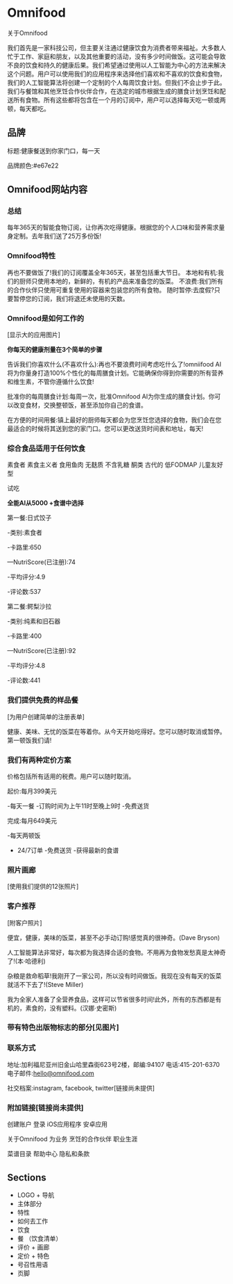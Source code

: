 # Omnifood



关于Omnifood



我们首先是一家科技公司，但主要关注通过健康饮食为消费者带来福祉。大多数人忙于工作、家庭和朋友，以及其他重要的活动，没有多少时间做饭。这可能会导致不良的饮食和持久的健康后果。我们希望通过使用以人工智能为中心的方法来解决这个问题。用户可以使用我们的应用程序来选择他们喜欢和不喜欢的饮食和食物，我们的人工智能算法将创建一个定制的个人每周饮食计划。但我们不会止步于此。我们与餐馆和其他烹饪合作伙伴合作，在选定的城市根据生成的膳食计划烹饪和配送所有食物。所有这些都将包含在一个月的订阅中，用户可以选择每天吃一顿或两顿，每天都吃。



## 品牌

标题:健康餐送到你家门口，每一天

品牌颜色:#e67e22


## Omnifood网站内容

### 总结

每年365天的智能食物订阅，让你再次吃得健康。根据您的个人口味和营养需求量身定制。去年我们送了25万多份饭!


### Omnifood特性

再也不要做饭了!我们的订阅覆盖全年365天，甚至包括重大节日。
本地和有机:我们的厨师只使用本地的，新鲜的，有机的产品来准备您的饭菜。
不浪费:我们所有的合作伙伴只使用可重复使用的容器来包装您的所有食物。
随时暂停:去度假?只要暂停您的订阅，我们将退还未使用的天数。


### Omnifood是如何工作的

[显示大的应用图片]

**你每天的健康剂量在3个简单的步骤**

告诉我们你喜欢什么(不喜欢什么):再也不要浪费时间考虑吃什么了!omniifood AI将为你量身打造100%个性化的每周膳食计划。它能确保你得到你需要的所有营养和维生素，不管你遵循什么饮食!

批准你的每周膳食计划:每周一次，批准Omnifood AI为你生成的膳食计划。你可以改变食材，交换整顿饭，甚至添加你自己的食谱。

在方便的时间用餐:镇上最好的厨师每天都会为您烹饪您选择的食物，我们会在您最适合的时候将其送到您的家门口。您可以更改送货时间表和地址，每天!


### 综合食品适用于任何饮食

素食者
素食主义者
食用鱼肉
无麸质
不含乳糖
酮类
古代的
低FODMAP
儿童友好型



试吃



**全能AI从5000 +食谱中选择**



第一餐:日式饺子



-类别:素食者

-卡路里:650

—NutriScore(已注册):74

-平均评分:4.9

-评论数:537



第二餐:鳄梨沙拉



-类别:纯素和旧石器

-卡路里:400

—NutriScore(已注册):92

-平均评分:4.8

-评论数:441



### 我们提供免费的样品餐

[为用户创建简单的注册表单]

健康、美味、无忧的饭菜在等着你。从今天开始吃得好。您可以随时取消或暂停。第一顿饭我们请!



### 我们有两种定价方案

价格包括所有适用的税费。用户可以随时取消。

起价:每月399美元

-每天一餐
-订购时间为上午11时至晚上9时
-免费送货

完成:每月649美元

-每天两顿饭
- 24/7订单
-免费送货
-获得最新的食谱


### 照片画廊

[使用我们提供的12张照片]

### 客户推荐

[附客户照片]

便宜，健康，美味的饭菜，甚至不必手动订购!感觉真的很神奇。(Dave Bryson)

人工智能算法非常好，每次都为我选择合适的食物。不用再为食物发愁真是太神奇了!(本·哈德利)

杂粮是救命稻草!我刚开了一家公司，所以没有时间做饭。我现在没有每天的饭菜就活不下去了!(Steve Miller)

我为全家人准备了全营养食品，这样可以节省很多时间!此外，所有的东西都是有机的，素食的，没有塑料。(汉娜·史密斯)

### 带有特色出版物标志的部分[见图片]

### 联系方式

地址:加利福尼亚州旧金山哈里森街623号2楼，邮编:94107
电话:415-201-6370
电子邮件:hello@omnifood.com

社交档案:instagram, facebook, twitter[链接尚未提供]

### 附加链接[链接尚未提供]

创建账户
登录
iOS应用程序
安卓应用


关于Omnifood
为业务
烹饪的合作伙伴
职业生涯


菜谱目录
帮助中心
隐私和条款


###### 


## Sections

- LOGO +  导航
- 主体部分
- 特性
- 如何去工作
- 饮食
- 餐 （饮食清单）
- 评价 + 画廊
- 定价 + 特色
- 号召性用语
- 页脚